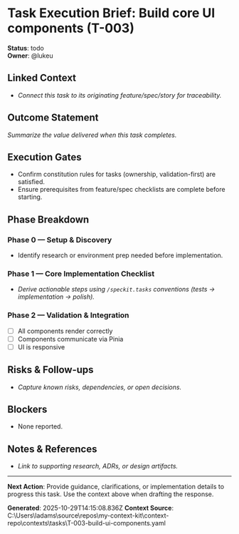 # Task Execution Brief: Build core UI components (T-003)

**Status**: todo  
**Owner**: @lukeu

## Linked Context
- _Connect this task to its originating feature/spec/story for traceability._

## Outcome Statement
_Summarize the value delivered when this task completes._

## Execution Gates
- Confirm constitution rules for tasks (ownership, validation-first) are satisfied.
- Ensure prerequisites from feature/spec checklists are complete before starting.

## Phase Breakdown
### Phase 0 — Setup & Discovery
- Identify research or environment prep needed before implementation.

### Phase 1 — Core Implementation Checklist
- _Derive actionable steps using `/speckit.tasks` conventions (tests → implementation → polish)._ 

### Phase 2 — Validation & Integration
- [ ] All components render correctly
- [ ] Components communicate via Pinia
- [ ] UI is responsive

## Risks & Follow-ups
- _Capture known risks, dependencies, or open decisions._

## Blockers
- None reported.

## Notes & References
- _Link to supporting research, ADRs, or design artifacts._

---

**Next Action**: Provide guidance, clarifications, or implementation details to progress this task. Use the context above when drafting the response.

**Generated**: 2025-10-29T14:15:08.836Z
**Context Source**: C:\Users\ladams\source\repos\my-context-kit\context-repo\contexts\tasks\T-003-build-ui-components.yaml

